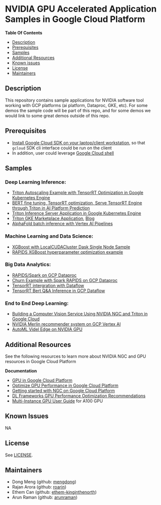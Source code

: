 # NVIDIA GPU Accelerated Application Samples in Google Cloud Platform

**Table Of Contents**
- [Description](#description)
- [Prerequisites](#prerequisites)
- [Samples](#samples)
- [Additional Resources](#additional-resources)
- [Known issues](#known-issues)
- [License](#license)
- [Maintainers](#maintainers)

## Description

This repository contains sample applications for NVIDIA software tool working with GCP platforms (ai platform, Dataproc, GKE, etc).
For some demos the sample code will be part of this repo, and for some demos we would link to some great demos outside of this repo.


## Prerequisites

 - [Install Google Cloud SDK on your laptop/client workstation](https://cloud.google.com/sdk/docs/install), so that `gcloud` SDK cli interface could be run on the client
 - In addition, user could leverage [Google Cloud shell](https://cloud.google.com/shell/docs/launching-cloud-shell)

## Samples

### Deep Learning Inference:
 - [Triton Autoscaling Example with TensorRT Optimization in Google Kubernetes Engine](kubernetes-engine-samples/triton_gke)
 - [BERT fine tuning, TensorRT optimization, Serve TensorRT Engine through Triton in AI Platform Prediction ](ai-platform-samples/bert_on_caip)
 - [Triton Inference Server Application in Google Kubernetes Engine](https://cloud.google.com/blog/products/compute/triton-inference-server-in-gke-nvidia-google-kubernetes)
 - [Triton GKE Marketplace Application](https://console.cloud.google.com/marketplace/product/nvidia-ngc-public/triton-inference-server), [Blog](https://cloud.google.com/blog/products/compute/triton-inference-server-in-gke-nvidia-google-kubernetes)
 - [AlphaFold batch inference with Vertex AI Pipelines](https://github.com/GoogleCloudPlatform/vertex-ai-alphafold-inference-pipeline)

### Machine Learning and Data Science:
 - [XGBoost with LocalCUDACluster Dask Single Node Sample](ai-platform-samples/xgboost_single_node/gcsfs_localcuda)
 - [RAPIDS XGBoost hyperparameter optimization example](https://github.com/rapidsai/cloud-ml-examples/tree/main/gcp)

### Big Data Analytics:
 - [RAPIDS/Spark on GCP Dataproc](https://nvidia.github.io/spark-rapids/docs/get-started/getting-started-gcp.html)
 - [Churn Example with Spark RAPIDS on GCP Dataproc](https://github.com/GoogleCloudPlatform/datalake-modernization-workshops/tree/main/spark-rapids-churn)
 - [TensorRT intergration with Dataflow](https://github.com/apache/beam/blob/master/sdks/python/apache_beam/ml/inference/tensorrt_inference.py)
 - [TensorRT Bert Q&A Inference in GCP Dataflow](dataflow-samples/bert-qa-trt-dataflow)

### End to End Deep Learning:
 - [Building a Computer Vision Service Using NVIDIA NGC and Triton in Google Cloud](https://info.nvidia.com/ngc-google-cloud-computer-vision-webinar.html)
 - [NVIDIA Merlin recommender system on GCP Vertex AI](https://github.com/GoogleCloudPlatform/nvidia-merlin-on-vertex-ai)
 - [AutoML Videl Edge on NVIDIA GPU](https://github.com/google/automl-video-ondevice) 

## Additional Resources

See the following resources to learn more about NVIDIA NGC and GPU resources in Google Cloud Platform

**Documentation**

- [GPU in Google Cloud Platform](https://cloud.google.com/gpu)
- [Optimize GPU Performance in Google Cloud Platform](https://cloud.google.com/compute/docs/gpus/optimize-gpus)
- [Getting started with NGC on Google Cloud Platform](https://docs.nvidia.com/ngc/ngc-gcp-setup-guide/index.html#abstract)
- [DL Frameworks GPU Performance Optimization Recommendations](https://docs.nvidia.com/deeplearning/performance/dl-performance-getting-started/index.html#broad-recs)
- [Multi-Instance GPU User Guide](https://docs.nvidia.com/datacenter/tesla/mig-user-guide/index.html#abstract) for A100 GPU

## Known Issues

NA

## License

See [LICENSE](LICENSE).

## Maintainers

- Dong Meng (github: [mengdong](https://github.com/mengdong))
- Rajan Arora (github: [roarjn](https://github.com/roarjn))
- Ethem Can (github: [ethem-kinginthenorth](https://github.com/ethem-kinginthenorth))
- Arun Raman (github: [arunraman](https://github.com/arunraman))
